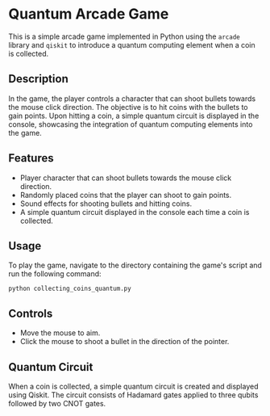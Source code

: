 # Quantum Arcade Game

This is a simple arcade game implemented in Python using the `arcade` library and `qiskit` to introduce a quantum computing element when a coin is collected.

## Description

In the game, the player controls a character that can shoot bullets towards the mouse click direction. The objective is to hit coins with the bullets to gain points. Upon hitting a coin, a simple quantum circuit is displayed in the console, showcasing the integration of quantum computing elements into the game.

## Features

- Player character that can shoot bullets towards the mouse click direction.
- Randomly placed coins that the player can shoot to gain points.
- Sound effects for shooting bullets and hitting coins.
- A simple quantum circuit displayed in the console each time a coin is collected.

## Usage

To play the game, navigate to the directory containing the game's script and run the following command:

```
python collecting_coins_quantum.py
```

## Controls

- Move the mouse to aim.
- Click the mouse to shoot a bullet in the direction of the pointer.

## Quantum Circuit

When a coin is collected, a simple quantum circuit is created and displayed using Qiskit. The circuit consists of Hadamard gates applied to three qubits followed by two CNOT gates.
